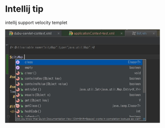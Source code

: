 Intellij tip
================

intellij support velocity templet

![velocity suggest](img/intelljVelocity.jpg)